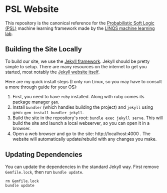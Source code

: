# PSL Website

This repository is the canonical reference for the [Probabilistic Soft Logic (PSL)](https://github.com/linqs/psl) machine learning framework made by the [LINQS machine learning lab](https://linqs.soe.ucsc.edu/).

## Building the Site Locally

To build our site, we use the [Jekyll framework](https://jekyllrb.com/).
Jekyll should be pretty simple to setup.
There are many resources on the internet to get you started, most notably the [Jekyll website itself](https://jekyllrb.com/docs/step-by-step/01-setup/).

Here are my quick install steps (I only run Linux, so you may have to consult a more through guide for your OS):
1) First, you need to have `ruby` installed. Along with ruby comes its package manager `gem`.
2) Install `bundler` (which handles building the project) and `jekyll` using gem: `gem install bundler jekyll`.
3) Build the site in the repository's root: `bundle exec jekyll serve`. This will build the site and launch a local webserver, so you can open it in a browser.
4) Open a web browser and go to the site: http://localhost:4000 . The website will automatically update/rebuild with any changes you make.

## Updating Dependencies

You can update the dependencies in the standard Jekyll way.
First remove `Gemfile.lock`,
then run `bundle update`.
```
rm Gemfile.lock
bundle update
```
